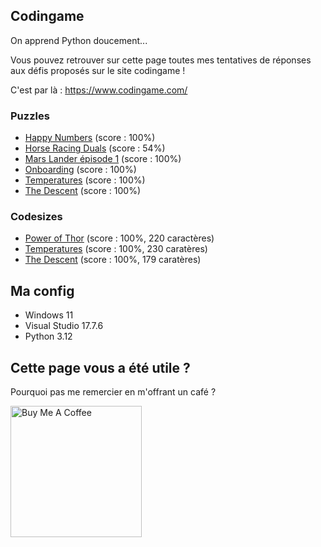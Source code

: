 ## Codingame

On apprend Python doucement...

Vous pouvez retrouver sur cette page toutes mes tentatives de réponses aux défis proposés sur le site codingame !

C'est par là : https://www.codingame.com/

### Puzzles

* [Happy Numbers](https://github.com/AlexisAmand/Mes-trucs-en-python/blob/master/Codingame/happy-numbers.py) (score : 100%)
* [Horse Racing Duals](https://github.com/AlexisAmand/Mes-trucs-en-python/blob/master/Codingame/horse-racing-duals.py) (score : 54%)
* [Mars Lander épisode 1](https://github.com/AlexisAmand/Mes-trucs-en-python/blob/master/Codingame/mars-lander-ep-01.py) (score : 100%)
* [Onboarding](https://github.com/AlexisAmand/Mes-trucs-en-python/blob/master/Codingame/onboarding.py) (score : 100%)
* [Temperatures](https://github.com/AlexisAmand/Mes-trucs-en-python/blob/master/Codingame/temperatures.py) (score : 100%)
* [The Descent](https://github.com/AlexisAmand/Mes-trucs-en-python/blob/master/Codingame/descente.py) (score : 100%)

### Codesizes

* [Power of Thor](https://github.com/AlexisAmand/Mes-trucs-en-python/blob/master/Codingame/thor-codesize.py) (score : 100%, 220 caractères)
* [Temperatures](https://github.com/AlexisAmand/Mes-trucs-en-python/blob/master/Codingame/temperatures-tc.py) (score : 100%, 230 caratères)
* [The Descent](https://github.com/AlexisAmand/Mes-trucs-en-python/blob/master/Codingame/descente-codesize.py) (score : 100%, 179 caratères)

##  Ma config

* Windows 11
* Visual Studio 17.7.6  
* Python 3.12

## Cette page vous a été utile ?
Pourquoi pas me remercier en m'offrant un café ?

<a href="https://www.buymeacoffee.com/alexisamand" target="_blank"><img src="https://cdn.buymeacoffee.com/buttons/v2/default-blue.png" alt="Buy Me A Coffee" width="210" ></a>









